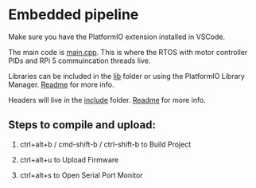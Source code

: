 # Embedded pipeline
Make sure you have the PlatformIO extension installed in VSCode.

The main code is [main.cpp](src/main.cpp). This is where the RTOS with motor controller PIDs and RPi 5 commuincation threads live.

Libraries can be included in the [lib](lib) folder or using the PlatformIO Library Manager. [Readme](lib/README) for more info.

Headers will live in the [include](include) folder. [Readme](include/README) for more info.

## Steps to compile and upload:

1. ctrl+alt+b / cmd-shift-b / ctrl-shift-b to Build Project

2. ctrl+alt+u to Upload Firmware

3. ctrl+alt+s to Open Serial Port Monitor